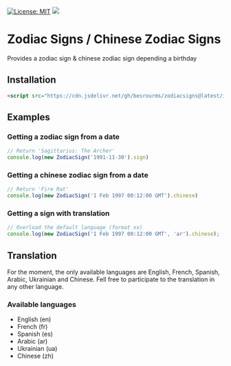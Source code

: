 [![License: MIT](https://img.shields.io/badge/License-MIT-green.svg)](https://github.com/besrourms/ZodiacSigns/blob/main/LICENSE)
[![](https://data.jsdelivr.com/v1/package/gh/besrourms/ZodiacSigns/badge)](https://www.jsdelivr.com/package/gh/besrourms/ZodiacSigns)

# Zodiac Signs / Chinese Zodiac Signs

Provides a zodiac sign & chinese zodiac sign depending a birthday

## Installation

```html
<script src="https://cdn.jsdelivr.net/gh/besrourms/zodiacsigns@latest/index.min.js"></script>
```

## Examples

### Getting a zodiac sign from a date

```js
// Return 'Sagittarius: The Archer'
console.log(new ZodiacSign('1991-11-30').sign)
```

### Getting a chinese zodiac sign from a date

```js
// Return 'Fire Rat'
console.log(new ZodiacSign('1 Feb 1997 00:12:00 GMT').chinese)
```

### Getting a sign with translation 

```js
// Overload the default language (format xx)
console.log(new ZodiacSign('1 Feb 1997 00:12:00 GMT', 'ar').chinese);
```

## Translation
For the moment, the only available languages are English, French, Spanish, Arabic, Ukrainian and Chinese.
Fell free to participate to the translation in any other language.
### Available languages
- English   (en)
- French    (fr)
- Spanish   (es)
- Arabic    (ar)
- Ukrainian (ua)
- Chinese   (zh)